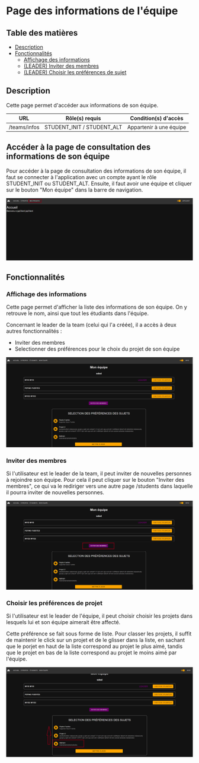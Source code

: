 # Page des informations de l'équipe

## Table des matières

- [Description](#description)
- [Fonctionnalités](#fonctionnalités)
  - [Affichage des informations](#affichage-des-informations)
  - [(LEADER) Inviter des membres](#inviter-des-membres)
  - [(LEADER) Choisir les préférences de sujet](#choisir-les-préférences-de-projet)

## Description

Cette page permet d'accéder aux informations de son équipe.

| URL      | Rôle(s) requis | Condition(s) d'accès |
|----------|----------------|----------------------|
| /teams/infos  | STUDENT_INIT / STUDENT_ALT    | Appartenir à une équipe   |

## Accéder à la page de consultation des informations de son équipe

Pour accéder à la page de consultation des informations de son équipe, il faut se connecter à l'application avec un compte ayant le rôle STUDENT_INIT ou STUDENT_ALT. Ensuite, il faut avoir une équipe et cliquer sur le bouton "Mon équipe" dans la barre de navigation.

![Acces page consultation projets client](images/clientPageAccess.png)

## Fonctionnalités

### Affichage des informations

Cette page permet d'afficher la liste des informations de son équipe. On y retrouve le nom, ainsi que tout les étudiants dans l'équipe.

Concernant le leader de la team (celui qui l'a créée), il a accès à deux autres fonctionnalités :
- Inviter des membres
- Selectionner des préférences pour le choix du projet de son équipe

![Page d'informations de son équipe](images/teamInfosPage.png)

### Inviter des membres

Si l'utilisateur est le leader de la team, il peut inviter de nouvelles personnes à rejoindre son équipe. Pour cela il peut cliquer sur le bouton "Inviter des membres", ce qui va le rediriger vers une autre page /students dans laquelle il pourra inviter de nouvelles personnes.

![Invitation des membres](images/teamInfosInviteMembers.png)

### Choisir les préférences de projet

Si l'utilisateur est le leader de l'équipe, il peut choisir choisir les projets dans lesquels lui et son équipe aimerait être affecté. 

Cette préférence se fait sous forme de liste. Pour classer les projets, il suffit de maintenir le click sur un projet et de le glisser dans la liste, en sachant que le porjet en haut de la liste correspond au projet le plus aimé, tandis que le projet en bas de la liste correspond au projet le moins aimé par l'équipe.

![Selectionne les préférences du projet](images/teamInfosSelectPref.png)